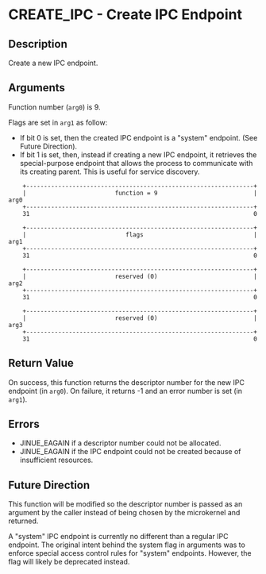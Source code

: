 # CREATE_IPC - Create IPC Endpoint

## Description

Create a new IPC endpoint.

## Arguments

Function number (`arg0`) is 9.

Flags are set in `arg1` as follow:

* If bit 0 is set, then the created IPC endpoint is a "system" endpoint. (See
Future Direction).
* If bit 1 is set, then, instead if creating a new IPC endpoint, it retrieves
the special-purpose endpoint that allows the process to communicate with its
creating parent. This is useful for service discovery.

```
    +----------------------------------------------------------------+
    |                         function = 9                           |  arg0
    +----------------------------------------------------------------+
    31                                                               0
    
    +----------------------------------------------------------------+
    |                            flags                               |  arg1
    +----------------------------------------------------------------+
    31                                                               0

    +----------------------------------------------------------------+
    |                         reserved (0)                           |  arg2
    +----------------------------------------------------------------+
    31                                                               0

    +----------------------------------------------------------------+
    |                         reserved (0)                           |  arg3
    +----------------------------------------------------------------+
    31                                                               0
```

## Return Value

On success, this function returns the descriptor number for the new IPC endpoint
(in `arg0`). On failure, it returns -1 and an error number is set (in `arg1`).

## Errors

* JINUE_EAGAIN if a descriptor number could not be allocated.
* JINUE_EAGAIN if the IPC endpoint could not be created because of insufficient
resources.

## Future Direction

This function will be modified so the descriptor number is passed as an argument
by the caller instead of being chosen by the microkernel and returned.

A "system" IPC endpoint is currently no different than a regular IPC endpoint.
The original intent behind the system flag in arguments was to enforce special
access control rules for "system" endpoints. However, the flag will likely be
deprecated instead.
